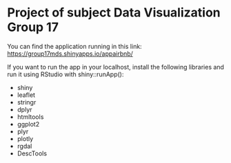 # Project of subject Data Visualization Group 17

You can find the application running in this link: https://group17mds.shinyapps.io/appairbnb/

If you want to run the app in your localhost, install the following libraries and run it using RStudio with shiny::runApp():

- shiny
- leaflet
- stringr
- dplyr
- htmltools
- ggplot2
- plyr
- plotly
- rgdal
- DescTools
